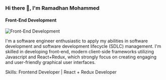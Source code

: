 ### Hi there 👋, I'm Ramadhan Mohammed
#### Front-End Development
![Front-End Development](https://media.licdn.com/dms/image/D4D16AQHIkMTtGi7uVg/profile-displaybackgroundimage-shrink_350_1400/0/1682549347833?e=1692230400&v=beta&t=drsqvR-FEs_DAy9ZJdyLGEEvhCG6IfVsap2a4I8kZtw)

I'm a software engineer enthusiastic to apply my abilities in software development and software development lifecycle (SDLC) management.
I'm skilled in developing front-end, modern client-side frameworks utilizing Javascript and React+Redux, which strongly focus on creating engaging and user-friendly graphical user interfaces.

Skills: Frontend Developer | React + Redux Developer





